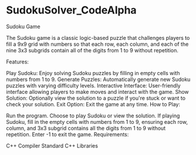 # SudokuSolver_CodeAlpha
Sudoku Game

The Sudoku game is a classic logic-based puzzle that challenges players to fill a 9x9 grid with numbers so that each row, each column, and each of the nine 3x3 subgrids contain all of the digits from 1 to 9 without repetition.

Features:

Play Sudoku: Enjoy solving Sudoku puzzles by filling in empty cells with numbers from 1 to 9.
Generate Puzzles: Automatically generate new Sudoku puzzles with varying difficulty levels.
Interactive Interface: User-friendly interface allowing players to make moves and interact with the game.
Show Solution: Optionally view the solution to a puzzle if you're stuck or want to check your solution.
Exit Option: Exit the game at any time.
How to Play:

Run the program.
Choose to play Sudoku or view the solution.
If playing Sudoku, fill in the empty cells with numbers from 1 to 9, ensuring each row, column, and 3x3 subgrid contains all the digits from 1 to 9 without repetition.
Enter -1 to exit the game.
Requirements:

C++ Compiler
Standard C++ Libraries

